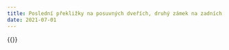 ```yaml
---
title: Poslední překližky na posuvných dveřích, druhý zámek na zadních dveřích 
date: 2021-07-01
---
```


{{<gallery>}}